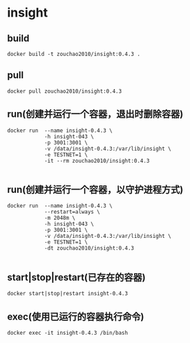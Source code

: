 # insight

## build
```shell
docker build -t zouchao2010/insight:0.4.3 .

```

## pull
```shell
docker pull zouchao2010/insight:0.4.3

```
  
## run(创建并运行一个容器，退出时删除容器)
```shell
docker run  --name insight-0.4.3 \
            -h insight-043 \
            -p 3001:3001 \
            -v /data/insight-0.4.3:/var/lib/insight \
            -e TESTNET=1 \
            -it --rm zouchao2010/insight:0.4.3
            
```

## run(创建并运行一个容器，以守护进程方式)
```shell
docker run  --name insight-0.4.3 \
            --restart=always \
            -m 2048m \
            -h insight-043 \
            -p 3001:3001 \
            -v /data/insight-0.4.3:/var/lib/insight \
            -e TESTNET=1 \
            -dt zouchao2010/insight:0.4.3
            
```

## start|stop|restart(已存在的容器)
```shell
docker start|stop|restart insight-0.4.3

```

## exec(使用已运行的容器执行命令)
```shell
docker exec -it insight-0.4.3 /bin/bash

```
